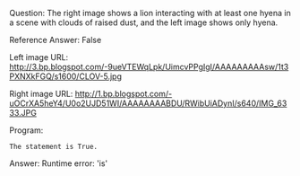 Question: The right image shows a lion interacting with at least one hyena in a scene with clouds of raised dust, and the left image shows only hyena.

Reference Answer: False

Left image URL: http://3.bp.blogspot.com/-9ueVTEWqLpk/UimcvPPgIgI/AAAAAAAAAsw/1t3PXNXkFGQ/s1600/CLOV-5.jpg

Right image URL: http://1.bp.blogspot.com/-uOCrXA5heY4/U0o2UJD51WI/AAAAAAAABDU/RWibUiADynI/s640/IMG_6333.JPG

Program:

```
The statement is True.
```
Answer: Runtime error: 'is'

